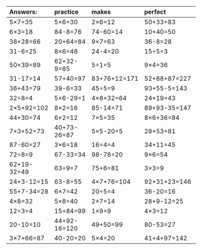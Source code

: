 | Answers: | practice | makes | perfect | ! |
| :--- | :--- | :--- | :--- | :--- |
| 5×7=35 | 5×6=30 | 2×6=12 | 50+33=83 | 60-38=22 | 
| 6×3=18 | 84-8=76 | 74-60=14 | 10+40=50 | 20+40=60 | 
| 38+28=66 | 20+64=84 | 9×7=63 | 36-8=28 | 3×6-2=16 | 
| 31-6=25 | 8×6=48 | 24-4=20 | 15÷5=3 | 78-55=23 | 
| 50+39=89 | 62+32-9=85 | 5÷1=5 | 9×4=36 | 99-63=36 | 
| 31-17=14 | 57+40=97 | 83+76+12=171 | 52+88+87=227 | 2×9=18 | 
| 36+43=79 | 39-6=33 | 45÷5=9 | 93+55-5=143 | 78+82-54=106 | 
| 32÷8=4 | 5×6-29=1 | 4×8+32=64 | 24+19=43 | 8×9=72 | 
| 2×5+92=102 | 8×2=16 | 85-14=71 | 89+93-35=147 | 9×5=45 | 
| 44+30=74 | 6×2=12 | 7×5=35 | 8×6+36=84 | 77-69=8 | 
| 7×3+52=73 | 40+73-26=87 | 5×5-20=5 | 28+53=81 | 5×2=10 | 
| 87-60=27 | 3×6=18 | 16÷4=4 | 34+11=45 | 60+1-56=5 | 
| 72÷8=9 | 67-33=34 | 98-78=20 | 9×6=54 | 9×2=18 | 
| 62+19-32=49 | 63÷9=7 | 75+6=81 | 3×3=9 | 8×5=40 | 
| 24+3-12=15 | 63-8=55 | 4×7+76=104 | 92+31+23=146 | 44-21=23 | 
| 55+7-34=28 | 6×7=42 | 20÷5=4 | 36-20=16 | 38+98+78=214 | 
| 4×8=32 | 5×8=40 | 2×7=14 | 28+9-12=25 | 40+69+77=186 | 
| 12÷3=4 | 15+84=99 | 1×9=9 | 4×3=12 | 75+15=90 | 
| 20-10=10 | 44+92-16=120 | 49+50=99 | 80-53=27 | 9×3=27 | 
| 3×7+66=87 | 40-20=20 | 5×4=20 | 41+4+97=142 | 22+93+44=159 | 
